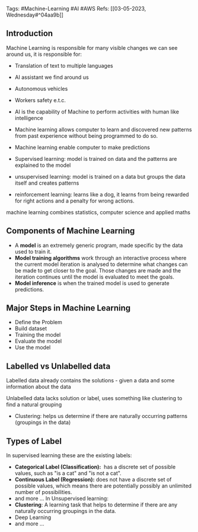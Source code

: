 Tags: #Machine-Learning #AI #AWS 
Refs: [[03-05-2023, Wednesday#^04aa9b]]

## Introduction
Machine Learning is responsible for many visible changes we can see around us, it is responsible for:
- Translation of text to multiple languages
- AI assistant we find around us
- Autonomous vehicles
- Workers safety e.t.c.

- AI is the capability of Machine to perform activities with human like intelligence
- Machine learning allows computer to learn and discovered  new patterns from past experience without being programmed to do so.
- Machine learning enable computer to make predictions
- Supervised learning: model is trained on data and the patterns are explained to the model
- unsupervised learning: model is trained on a data but groups the data itself and creates patterns
- reinforcement learning: learns like a dog, it learns from being rewarded for right actions and a penalty for wrong actions.

machine learning combines statistics, computer science and applied maths

## Components of Machine Learning
-   A **model** is an extremely generic program, made specific by the data used to train it.
-   **Model training algorithms** work through an interactive process where the current model iteration is analysed to determine what changes can be made to get closer to the goal. Those changes are made and the iteration continues until the model is evaluated to meet the goals.
-   **Model inference** is when the trained model is used to generate predictions.

## Major Steps in Machine Learning
- Define the Problem
- Build dataset
- Training the model
- Evaluate the model
- Use the model

## Labelled vs Unlabelled data

Labelled data already contains the solutions - given a data and some information about the data

Unlabelled data lacks solution or label, uses something like clustering to find a natural grouping 
- Clustering: helps us determine if there are naturally occurring patterns (groupings in the data)

## Types of Label
In supervised learning these are the existing labels:
- **Categorical Label (Classification):**  has a discrete set of possible values, such as "is a cat" and "is not a cat".
- **Continuous Label (Regression):** does not have a discrete set of possible values, which means there are potentially possibly an unlimited number of possibilities.
- and more ...
In Unsupervised learning:
- **Clustering**: A learning task that helps to determine if there are any naturally occurring groupings in the data.
- Deep Learning
- and more ...
